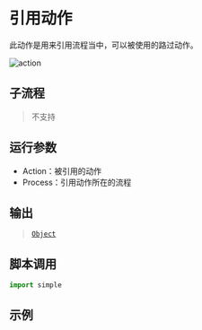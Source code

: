 # 引用动作 
此动作是用来引用流程当中，可以被使用的路过动作。

![action](./images/2022-11-17_184608.png ':size=90%')

## 子流程

> 不支持

## 运行参数

* Action：被引用的动作
* Process：引用动作所在的流程


## 输出

> [`Object`](../../types/Object.md)

## 脚本调用

```python
import simple


```

## 示例

